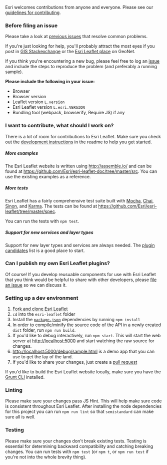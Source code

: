 Esri welcomes contributions from anyone and everyone. Please see our [guidelines for contributing](https://github.com/esri/contributing).

### Before filing an issue

Please take a look at [previous issues](https://github.com/Esri/esri-leaflet/issues?labels=FAQ&milestone=&page=1&state=closed) that resolve common problems.

If you're just looking for help, you'll probably attract the most eyes if you post in [GIS Stackexchange](http://gis.stackexchange.com/questions/ask?tags=esri-leaflet,leaflet) or the [Esri Leaflet place](https://geonet.esri.com/discussion/create.jspa?sr=pmenu&containerID=1841&containerType=700&tags=esri-leaflet,leaflet) on GeoNet.

If you think you're encountering a new bug, please feel free to log an [issue](https://github.com/Esri/esri-leaflet/issues/new) and include the steps to reproduce the problem (and preferably a running sample).

**Please include the following in your issue:**
* Browser
* Browser version
* Leaflet version `L.version`
* Esri Leaflet version `L.esri.VERSION`
* Bundling tool (webpack, browserify, Require JS) if any

### I want to contribute, what should I work on?

There is a lot of room for contributions to Esri Leaflet. Make sure you check out the [development instructions](https://github.com/Esri/esri-leaflet#development-instructions) in the readme to help you get started.

##### More examples

The Esri Leaflet website is written using http://assemble.io/ and can be found at https://github.com/Esri/esri-leaflet-doc/tree/master/src. You can use the existing examples as a reference.

##### More tests

Esri Leaflet has a fairly comprehensive test suite built with [Mocha](http://mochajs.org/), [Chai](http://chaijs.com/), [Sinon](http://sinonjs.org), and [Karma](http://karma-runner.github.io/0.12/index.html). The tests can be found at https://github.com/Esri/esri-leaflet/tree/master/spec.

You can run the tests with `npm test`.

##### Support for new services and layer types

Support for new layer types and services are always needed.  The [plugin candidates](https://github.com/Esri/esri-leaflet/issues?labels=Plugin+Candidate&page=1&state=open) list is a good place to start.

### Can I publish my own Esri Leaflet plugins?

Of course! If you develop reusuable components for use with Esri Leaflet that you think would be helpful to share with other developers, please [file an issue](https://github.com/Esri/esri-leaflet/issues?state=open) so we can discuss it.

### Setting up a dev environment

1. [Fork and clone Esri Leaflet](https://help.github.com/articles/fork-a-repo)
2. `cd` into the `esri-leaflet` folder
3. Install the [`package.json`](https://github.com/Esri/esri-leaflet/blob/master/package.json#L14-L49) dependencies by running `npm install`
4. In order to compile/minify the source code of the API in a newly created `dist` folder, run `npm run build`.
5. If you'd like to debug interactively, run `npm start`. This will start the web server at [http://localhost:5000](http://localhost:5000) and start watching the raw source for changes.
6. [http://localhost:5000/debug/sample.html](http://localhost:5000/debug/sample.html) is a demo app that you can use to get the lay of the land.
7. If you'd like to share your changes, just create a [pull request](https://help.github.com/articles/creating-a-pull-request)

If you'd like to build the Esri Leaflet website locally, make sure you have the [Grunt CLI](http://gruntjs.com/getting-started) installed.

### Linting

Please make sure your changes pass JS Hint. This will help make sure code is consistent throughout Esri Leaflet. After installing the node dependencies for this project you can run `npm run lint` so that `semistandard` can make sure all is well.

### Testing

Please make sure your changes don't break existing tests. Testing is essential for determining backward compatibility and catching breaking changes. You can run tests with `npm test` (or `npm t`, or `npm run test` if you're not into the whole brevity thing).
